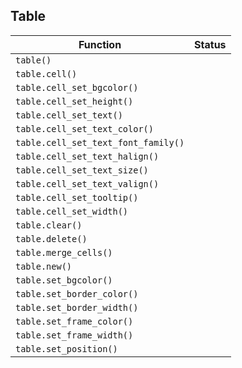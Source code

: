 ## Table

| Function                            | Status |
| ----------------------------------- | ------ |
| `table()`                           |        |
| `table.cell()`                      |        |
| `table.cell_set_bgcolor()`          |        |
| `table.cell_set_height()`           |        |
| `table.cell_set_text()`             |        |
| `table.cell_set_text_color()`       |        |
| `table.cell_set_text_font_family()` |        |
| `table.cell_set_text_halign()`      |        |
| `table.cell_set_text_size()`        |        |
| `table.cell_set_text_valign()`      |        |
| `table.cell_set_tooltip()`          |        |
| `table.cell_set_width()`            |        |
| `table.clear()`                     |        |
| `table.delete()`                    |        |
| `table.merge_cells()`               |        |
| `table.new()`                       |        |
| `table.set_bgcolor()`               |        |
| `table.set_border_color()`          |        |
| `table.set_border_width()`          |        |
| `table.set_frame_color()`           |        |
| `table.set_frame_width()`           |        |
| `table.set_position()`              |        |
